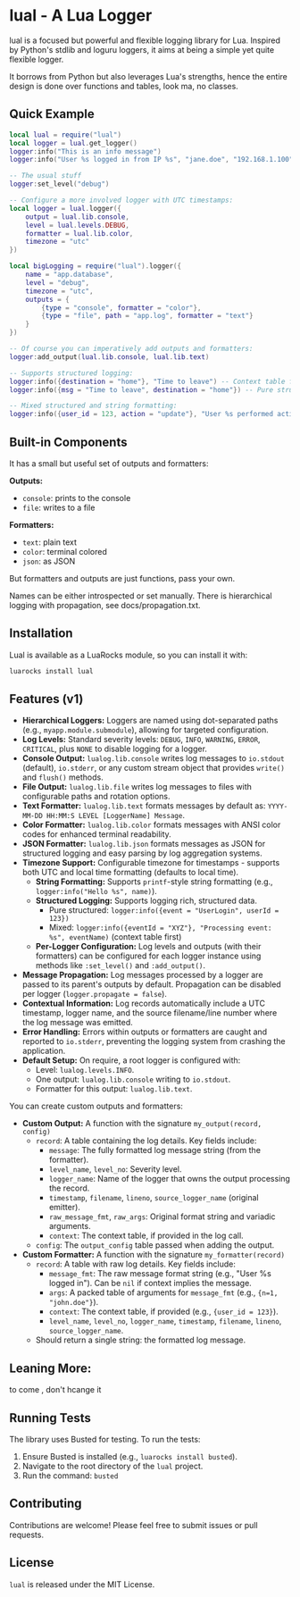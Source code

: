 # lual - A Lua Logger

lual is a focused but powerful and flexible logging library for Lua. Inspired by
Python's stdlib and loguru loggers, it aims at being a simple yet quite flexible
logger.

It borrows from Python but also leverages Lua's strengths, hence the entire
design is done over functions and tables, look ma, no classes.

## Quick Example

```lua
local lual = require("lual")
local logger = lual.get_logger()
logger:info("This is an info message")
logger:info("User %s logged in from IP %s", "jane.doe", "192.168.1.100") -- String formatting

-- The usual stuff
logger:set_level("debug")

-- Configure a more involved logger with UTC timestamps:
local logger = lual.logger({
    output = lual.lib.console,
    level = lual.levels.DEBUG,
    formatter = lual.lib.color,
    timezone = "utc"
})

local bigLogging = require("lual").logger({
    name = "app.database",
    level = "debug",
    timezone = "utc",
    outputs = {
        {type = "console", formatter = "color"},
        {type = "file", path = "app.log", formatter = "text"}
    }
})

-- Of course you can imperatively add outputs and formatters:
logger:add_output(lual.lib.console, lual.lib.text)

-- Supports structured logging:
logger:info({destination = "home"}, "Time to leave") -- Context table first
logger:info({msg = "Time to leave", destination = "home"}) -- Pure structured

-- Mixed structured and string formatting:
logger:info({user_id = 123, action = "update"}, "User %s performed action: %s", "JohnDoe", "ItemUpdate")
```

## Built-in Components

It has a small but useful set of outputs and formatters:

**Outputs:**

- `console`: prints to the console
- `file`: writes to a file

**Formatters:**

- `text`: plain text
- `color`: terminal colored
- `json`: as JSON

But formatters and outputs are just functions, pass your own.

Names can be either introspected or set manually. There is hierarchical logging
with propagation, see docs/propagation.txt.

## Installation

Lual is available as a LuaRocks module, so you can install it with:

```bash
luarocks install lual
```

## Features (v1)

- **Hierarchical Loggers:** Loggers are named using dot-separated paths (e.g.,
  `myapp.module.submodule`), allowing for targeted configuration.
- **Log Levels:** Standard severity levels: `DEBUG`, `INFO`, `WARNING`, `ERROR`,
  `CRITICAL`, plus `NONE` to disable logging for a logger.
- **Console Output:** `lualog.lib.console` writes log messages to `io.stdout`
  (default), `io.stderr`, or any custom stream object that provides `write()`
  and `flush()` methods.
- **File Output:** `lualog.lib.file` writes log messages to files with
  configurable paths and rotation options.
- **Text Formatter:** `lualog.lib.text` formats messages by default as:
  `YYYY-MM-DD HH:MM:S LEVEL [LoggerName] Message`.
- **Color Formatter:** `lualog.lib.color` formats messages with ANSI color codes
  for enhanced terminal readability.
- **JSON Formatter:** `lualog.lib.json` formats messages as JSON for structured
  logging and easy parsing by log aggregation systems.
- **Timezone Support:** Configurable timezone for timestamps - supports both UTC
  and local time formatting (defaults to local time).
  - **String Formatting:** Supports `printf`-style string formatting (e.g.,
    `logger:info("Hello %s", name)`).
  - **Structured Logging:** Supports logging rich, structured data.
    - Pure structured: `logger:info({event = "UserLogin", userId = 123})`
    - Mixed: `logger:info({eventId = "XYZ"}, "Processing event: %s", eventName)`
      (context table first)
  - **Per-Logger Configuration:** Log levels and outputs (with their formatters)
    can be configured for each logger instance using methods like `:set_level()`
    and `:add_output()`.
- **Message Propagation:** Log messages processed by a logger are passed to its
  parent's outputs by default. Propagation can be disabled per logger
  (`logger.propagate = false`).
- **Contextual Information:** Log records automatically include a UTC timestamp,
  logger name, and the source filename/line number where the log message was
  emitted.
- **Error Handling:** Errors within outputs or formatters are caught and
  reported to `io.stderr`, preventing the logging system from crashing the
  application.
- **Default Setup:** On require, a root logger is configured with:
  - Level: `lualog.levels.INFO`.
  - One output: `lualog.lib.console` writing to `io.stdout`.
  - Formatter for this output: `lualog.lib.text`.

You can create custom outputs and formatters:

- **Custom Output:** A function with the signature `my_output(record, config)`
  - `record`: A table containing the log details. Key fields include:
    - `message`: The fully formatted log message string (from the formatter).
    - `level_name`, `level_no`: Severity level.
    - `logger_name`: Name of the logger that owns the output processing the
      record.
    - `timestamp`, `filename`, `lineno`, `source_logger_name` (original
      emitter).
    - `raw_message_fmt`, `raw_args`: Original format string and variadic
      arguments.
    - `context`: The context table, if provided in the log call.
  - `config`: The `output_config` table passed when adding the output.
- **Custom Formatter:** A function with the signature `my_formatter(record)`
  - `record`: A table with raw log details. Key fields include:
    - `message_fmt`: The raw message format string (e.g., "User %s logged in").
      Can be `nil` if context implies the message.
    - `args`: A packed table of arguments for `message_fmt` (e.g.,
      `{n=1, "john.doe"}`).
    - `context`: The context table, if provided (e.g., `{user_id = 123}`).
    - `level_name`, `level_no`, `logger_name`, `timestamp`, `filename`,
      `lineno`, `source_logger_name`.
  - Should return a single string: the formatted log message.

## Leaning More:

<TK> to come , don't hcange it

## Running Tests

The library uses Busted for testing. To run the tests:

1.  Ensure Busted is installed (e.g., `luarocks install busted`).
2.  Navigate to the root directory of the `lual` project.
3.  Run the command: `busted`

## Contributing

Contributions are welcome! Please feel free to submit issues or pull requests.

## License

`lual` is released under the MIT License.

```

```
